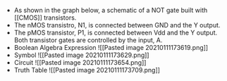 - As shown in the graph below, a schematic of a NOT gate built with [[CMOS]] transistors.
- The nMOS transistro, N1, is connected between GND and the Y output.
- The pMOS transistor, P1, is connected between Vdd and the Y output. Both transistor gates are controlled by the input, A.
- Boolean Algebra Expression
![[Pasted image 20210111173619.png]]
- Symbol
![[Pasted image 20210111173629.png]]
- Circuit
![[Pasted image 20210111173654.png]]
- Truth Table
![[Pasted image 20210111173709.png]]
